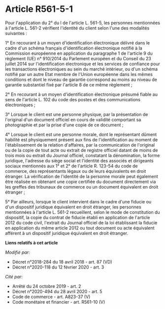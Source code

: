# Article R561-5-1

Pour l'application du 2° du I de l'article L. 561-5, les personnes mentionnées à l'article L. 561-2 vérifient l'identité du
client selon l'une des modalités suivantes :

1° En recourant à un moyen d'identification électronique délivré dans le cadre d'un schéma français d'identification
électronique notifié à la Commission européenne en application du paragraphe 1 de l'article 9 du règlement (UE) n° 910/2014
du Parlement européen et du Conseil du 23 juillet 2014 sur l'identification électronique et les services de confiance pour
les transactions électroniques au sein du marché intérieur, ou d'un schéma notifié par un autre Etat membre de l'Union
européenne dans les mêmes conditions et dont le niveau de garantie correspond au moins au niveau de garantie substantiel fixé
par l'article 8 de ce même règlement ;

2° En recourant à un moyen d'identification électronique présumé fiable au sens de l'article L. 102 du code des postes et des
communications électroniques ;

3° Lorsque le client est une personne physique, par la présentation de l'original d'un document officiel en cours de validité
comportant sa photographie et par la prise d'une copie de ce document ;

4° Lorsque le client est une personne morale, dont le représentant dûment habilité est physiquement présent aux fins de
l'identification au moment de l'établissement de la relation d'affaires, par la communication de l'original ou de la copie de
tout acte ou extrait de registre officiel datant de moins de trois mois ou extrait du Journal officiel, constatant la
dénomination, la forme juridique, l'adresse du siège social et l'identité des associés et dirigeants sociaux mentionnés aux
1° et 2° de l'article R. 123-54 du code de commerce, des représentants légaux ou de leurs équivalents en droit étranger. La
vérification de l'identité de la personne morale peut également être réalisée en obtenant une copie certifiée du document
directement via les greffes des tribunaux de commerce ou un document équivalent en droit étranger ;

5° Par ailleurs, lorsque le client intervient dans le cadre d'une fiducie ou d'un dispositif juridique équivalent en droit
étranger, les personnes mentionnées à l'article L. 561-2 recueillent, selon le mode de constitution du dispositif, la copie
du contrat de fiducie établi en application de l'article 2012 du code civil, l'extrait du Journal officiel de la loi
établissant la fiducie en application du même article 2012 ou tout document ou acte équivalent afférent à un dispositif
juridique équivalent en droit étranger.

**Liens relatifs à cet article**

_Modifié par_:

  - Décret n°2018-284 du 18 avril 2018 - art. 87 (VD)
  - Décret n°2020-118 du 12 février 2020 - art. 3

_Cité par_:

  - Arrêté du 24 octobre 2019 - art. 2
  - Décret n°2020-494 du 28 avril 2020 - art. 5
  - Code de commerce - art. A823-37 (V)
  - Code monétaire et financier - art. R561-10 (V)
